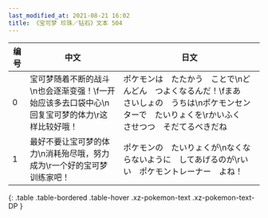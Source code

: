 ```yaml
---
last_modified_at: 2021-08-21 16:02
title: 《宝可梦 珍珠／钻石》文本 504
---
```

| 编号 | 中文 | 日文 |
| ---- | ---- | ---- |
| 0 | 宝可梦随着不断的战斗\n也会逐渐变强！\f一开始应该多去口袋中心\n回复宝可梦的体力\r这样比较好哦！ | ポケモンは　たたかう　ことで\nどんどん　つよくなるんだ！\fまあ　さいしょの　うちは\nポケモンセンターで　たいりょくを\rかいふく　させつつ　そだてるべきだね |
| 1 | 最好不要让宝可梦的体力\n消耗殆尽哦，努力成为\r一个好的宝可梦训练家吧！ | ポケモンの　たいりょくが\nなくならないように　してあげるのが\rいい　ポケモントレーナー　よね！ |
{: .table .table-bordered .table-hover .xz-pokemon-text .xz-pokemon-text-DP }